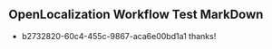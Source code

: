 ## OpenLocalization Workflow Test MarkDown
* b2732820-60c4-455c-9867-aca6e00bd1a1 
thanks!<!--HONumber=Feb16_HO4-->
